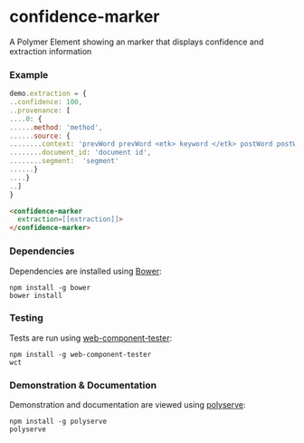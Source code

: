# confidence-marker

A Polymer Element showing an marker that displays confidence and extraction information

### Example
```js
demo.extraction = {
..confidence: 100,
..provenance: [
....0: {
......method: 'method',
......source: {
........context: 'prevWord prevWord <etk> keyword </etk> postWord postWord',
........document_id: 'document id',
........segment:  'segment'
......}
....}
..]
}
```
```html
<confidence-marker
  extraction=[[extraction]]>
</confidence-marker>
```

### Dependencies

Dependencies are installed using [Bower](http://bower.io/):

    npm install -g bower
    bower install

### Testing

Tests are run using [web-component-tester](https://github.com/Polymer/web-component-tester):

    npm install -g web-component-tester
    wct

### Demonstration & Documentation

Demonstration and documentation are viewed using [polyserve](https://github.com/PolymerLabs/polyserve):

    npm install -g polyserve
    polyserve